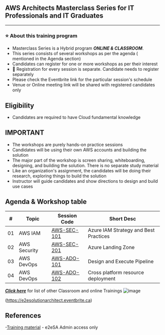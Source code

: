 
## AWS Architects Masterclass Series for IT Professionals and IT Graduates

----------------------------
### :star: About this training program

- Masterclass Series is a Hybrid program ***ONLINE & CLASSROOM***.
- This series consists of several workshops as per the agenda ( mentioned in the Agenda section)
- Candidates can register for one or more workshops as per their interest
- :bell:  Registration for every session is separate. Candidate needs to register separately
- Please check the Eventbrite link for the particular session's schedule
- Venue or Online meeting link will be shared with registered candidates only

## Eligibility
- Candidates are required to have Cloud fundamental knowledge

## IMPORTANT
- The workshops are purely hands-on practice sessions
- Candidates will be using their own AWS accounts and building the solution
- The major part of the workshop is screen sharing, whiteboarding, designing, and building the solution. There is no separate study material
- Like an organization's assignment, the candidates will be doing their research, exploring things to build the solution
- Instructor will guide candidates and show directions to design and build use cases

## Agenda & Workshop table

|# | Topic | Session Code| Short Desc|
|---|---|---|---|
|01 | AWS IAM | [AWS-SEC-101](https://github.com/e2eSolutionArchitect/academy/blob/main/masterclass/aws/series/agenda/session01.md) | Azure IAM Strategy and Best Practices |
|02 | AWS Security | [AWS-SEC-201](https://github.com/e2eSolutionArchitect/academy/blob/main/masterclass/aws/series/agenda/session02.md) | Azure Landing Zone |
|03 | AWS DevOps | [AWS-ADO-101](https://github.com/e2eSolutionArchitect/academy/blob/main/masterclass/aws/series/agenda/session03.md) | Design and Execute Pipeline|
|04 | AWS DevOps | [AWS-ADO-102](https://github.com/e2eSolutionArchitect/academy/blob/main/masterclass/aws/series/agenda/session04.md) | Cross platform resource deployment|
 

***[Click here](https://e2esolutionarchitect.eventbrite.com)*** for list of other Classroom and online Trainings 
![image](https://github.com/e2eSolutionArchitect/academy/assets/62712515/8b0d2bc9-6c74-40c3-a7fe-40daea9c8260)

(https://e2esolutionarchitect.eventbrite.ca)

## References
-[Training material](https://github.com/e2eSolutionArchitect/academy-training-contents/tree/main/masterclass/aws/series) - e2eSA Admin access only

